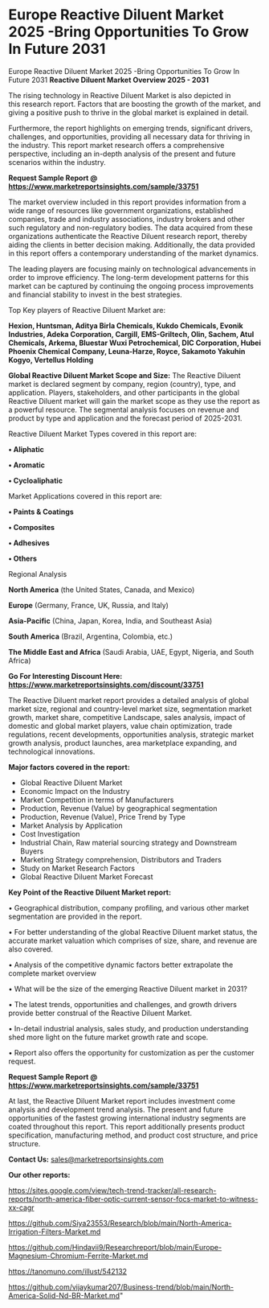 # Europe Reactive Diluent Market 2025 -Bring Opportunities To Grow In Future 2031
Europe Reactive Diluent Market 2025 -Bring Opportunities To Grow In Future 2031
<Strong> Reactive Diluent Market Overview 2025 - 2031</strong>

The rising technology in Reactive Diluent Market is also depicted in this research report. Factors that are boosting the growth of the market, and giving a positive push to thrive in the global market is explained in detail.

Furthermore, the report highlights on emerging trends, significant drivers, challenges, and opportunities, providing all necessary data for thriving in the industry. This report market research offers a comprehensive perspective, including an in-depth analysis of the present and future scenarios within the industry.

<strong>Request Sample Report @ <a href=https://www.marketreportsinsights.com/sample/33751>https://www.marketreportsinsights.com/sample/33751</a></strong>

The market overview included in this report provides information from a wide range of resources like government organizations, established companies, trade and industry associations, industry brokers and other such regulatory and non-regulatory bodies. The data acquired from these organizations authenticate the Reactive Diluent research report, thereby aiding the clients in better decision making. Additionally, the data provided in this report offers a contemporary understanding of the market dynamics.

The leading players are focusing mainly on technological advancements in order to improve efficiency. The long-term development patterns for this market can be captured by continuing the ongoing process improvements and financial stability to invest in the best strategies.

Top Key players of Reactive Diluent Market are:

<strong>Hexion, Huntsman, Aditya Birla Chemicals, Kukdo Chemicals, Evonik Industries, Adeka Corporation, Cargill, EMS-Griltech, Olin, Sachem, Atul Chemicals, Arkema, Bluestar Wuxi Petrochemical, DIC Corporation, Hubei Phoenix Chemical Company, Leuna-Harze, Royce, Sakamoto Yakuhin Kogyo, Vertellus Holding</strong>

<strong><b>Global Reactive Diluent Market Scope and Size:</b></strong>
The Reactive Diluent market is declared segment by company, region (country), type, and application. Players, stakeholders, and other participants in the global Reactive Diluent market will gain the market scope as they use the report as a powerful resource. The segmental analysis focuses on revenue and product by type and application and the forecast period of 2025-2031.

Reactive Diluent Market Types covered in this report are:

<strong>•  Aliphatic

•  Aromatic

•  Cycloaliphatic</strong>

Market Applications covered in this report are:

<strong>•  Paints & Coatings

•  Composites

•  Adhesives

•  Others</strong> 

Regional Analysis

<strong>North America</strong> (the United States, Canada, and Mexico)

<strong>Europe</strong> (Germany, France, UK, Russia, and Italy)

<strong>Asia-Pacific</strong> (China, Japan, Korea, India, and Southeast Asia)

<strong>South America</strong> (Brazil, Argentina, Colombia, etc.)

<strong>The Middle East and Africa</strong> (Saudi Arabia, UAE, Egypt, Nigeria, and South Africa)

<strong>Go For Interesting Discount Here: <a href=https://www.marketreportsinsights.com/discount/33751>https://www.marketreportsinsights.com/discount/33751</a></strong>

The Reactive Diluent market report provides a detailed analysis of global market size, regional and country-level market size, segmentation market growth, market share, competitive Landscape, sales analysis, impact of domestic and global market players, value chain optimization, trade regulations, recent developments, opportunities analysis, strategic market growth analysis, product launches, area marketplace expanding, and technological innovations.

<strong><b>Major factors covered in the report:</b></strong>
<ul>
  <li>Global Reactive Diluent Market </li>
  <li>Economic Impact on the Industry</li>
  <li>Market Competition in terms of Manufacturers</li>
  <li>Production, Revenue (Value) by geographical segmentation</li>
  <li>Production, Revenue (Value), Price Trend by Type</li>
  <li>Market Analysis by Application</li>
  <li>Cost Investigation</li>
  <li>Industrial Chain, Raw material sourcing strategy and Downstream Buyers</li>
  <li>Marketing Strategy comprehension, Distributors and Traders</li>
  <li>Study on Market Research Factors</li>
  <li>Global Reactive Diluent Market Forecast</li>
</ul>

<strong><b>Key Point of the Reactive Diluent Market report:</b></strong>

• Geographical distribution, company profiling, and various other market segmentation are provided in the report.

• For better understanding of the global Reactive Diluent market status, the accurate market valuation which comprises of size, share, and revenue are also covered.

• Analysis of the competitive dynamic factors better extrapolate the complete market overview

• What will be the size of the emerging Reactive Diluent market in 2031?

• The latest trends, opportunities and challenges, and growth drivers provide better construal of the Reactive Diluent Market.

• In-detail industrial analysis, sales study, and production understanding shed more light on the future market growth rate and scope.

• Report also offers the opportunity for customization as per the customer request.

<strong>Request Sample Report @ <a href=https://www.marketreportsinsights.com/sample/33751>https://www.marketreportsinsights.com/sample/33751</a></strong>

At last, the Reactive Diluent Market report includes investment come analysis and development trend analysis. The present and future opportunities of the fastest growing international industry segments are coated throughout this report. This report additionally presents product specification, manufacturing method, and product cost structure, and price structure.

<strong>Contact Us:</strong>
sales@marketreportsinsights.com

<strong>Our other reports:</strong>

<a href=https://sites.google.com/view/tech-trend-tracker/all-research-reports/north-america-fiber-optic-current-sensor-focs-market-to-witness-xx-cagr>https://sites.google.com/view/tech-trend-tracker/all-research-reports/north-america-fiber-optic-current-sensor-focs-market-to-witness-xx-cagr</a>

<a href=https://github.com/Siya23553/Research/blob/main/North-America-Irrigation-Filters-Market.md>https://github.com/Siya23553/Research/blob/main/North-America-Irrigation-Filters-Market.md</a>

<a href=https://github.com/Hindavii9/Researchreport/blob/main/Europe-Magnesium-Chromium-Ferrite-Market.md>https://github.com/Hindavii9/Researchreport/blob/main/Europe-Magnesium-Chromium-Ferrite-Market.md</a>

<a href=https://tanomuno.com/illust/542132>https://tanomuno.com/illust/542132</a>

<a href=https://github.com/vijaykumar207/Business-trend/blob/main/North-America-Solid-Nd-BR-Market.md>https://github.com/vijaykumar207/Business-trend/blob/main/North-America-Solid-Nd-BR-Market.md</a>"
